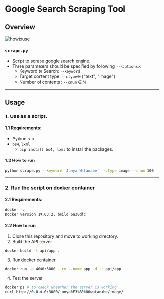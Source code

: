 # Google Search Scraping Tool
## Overview

![howtouse](https://i.imgur.com/NTuaVL1.gif)

### `scrape.py`
- Script to scrape google search engine.
- Three parameters should be specified by following `--<options>`:
  - Keyword to Search:   `--keyword`
  - Target content type: `--ctype`∈ {"text", "image"}
  - Number of contents : `--cnum` ∈ ℕ 

---

## Usage

### 1. Use as a script.
#### 1.1 Requirements:
- Python `3.x`
- `bs4`, `lxml`
  - `pip install bs4, lxml` to install the packages.

#### 1.2 How to run
```bash
python scrape.py --keyword 'Junya Watanabe' --ctype image --cnum 100
```

---

### 2. Run the script on docker container
#### 2.1 Requirements:
```bash
docker -v
Docker version 19.03.2, build 6a30dfc
```

#### 2.2 How to run

1. Clone this repository and move to working directory.
2. Build the API server
```bash
docker build -t api/app .
```
3. Run docker container
```bash
docker run -p 4000:3000 --rm --name app -d -t api/app
```
4. Test the server
```bash
docker ps # to check wheather the server is working
curl http://0.0.0.0:3000/junya%E3%80%80watanabe/image/
```

